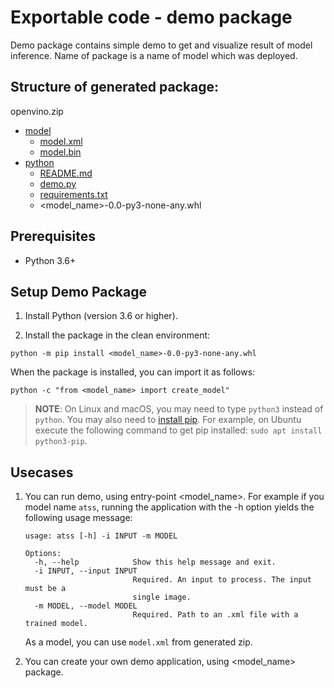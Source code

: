 # Exportable code - demo package

Demo package contains simple demo to get and visualize result of model inference.
Name of package is a name of model which was deployed.

## Structure of generated package:

openvino.zip
  * [model](./model)
    * [model.xml](./model/model.xml)
    * [model.bin](./model/model.bin)
  * [python](./python)
    * [README.md](./python/README.md)
    * [demo.py](./python/demo.py)
    * [requirements.txt](./python/requirements.txt)
    * <model_name>-0.0-py3-none-any.whl


## Prerequisites
* Python 3.6+

## Setup Demo Package

1. Install Python (version 3.6 or higher).

2. Install the package in the clean environment:
```
python -m pip install <model_name>-0.0-py3-none-any.whl
```


When the package is installed, you can import it as follows:
```
python -c "from <model_name> import create_model"
```

> **NOTE**: On Linux and macOS, you may need to type `python3` instead of `python`. You may also need to [install pip](https://pip.pypa.io/en/stable/installation/).
> For example, on Ubuntu execute the following command to get pip installed: `sudo apt install python3-pip`.

## Usecases

1. You can run demo, using entry-point <model_name>. For example if you model name `atss`, running the application with the -h option yields the following usage message:
   ```
   usage: atss [-h] -i INPUT -m MODEL

   Options:
     -h, --help            Show this help message and exit.
     -i INPUT, --input INPUT
                           Required. An input to process. The input must be a
                           single image.
     -m MODEL, --model MODEL
                           Required. Path to an .xml file with a trained model.
   ```

   As a model, you can use `model.xml` from generated zip.

2. You can create your own demo application, using <model_name> package.